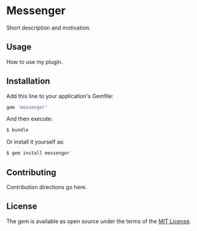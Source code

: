 # Messenger
Short description and motivation.

## Usage
How to use my plugin.

## Installation
Add this line to your application's Gemfile:

```ruby
gem 'messenger'
```

And then execute:
```bash
$ bundle
```

Or install it yourself as:
```bash
$ gem install messenger
```

## Contributing
Contribution directions go here.

## License
The gem is available as open source under the terms of the [MIT License](https://opensource.org/licenses/MIT).
